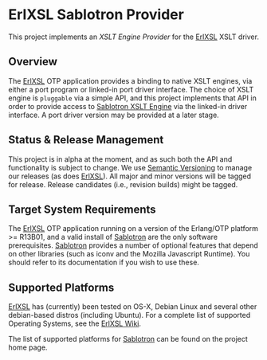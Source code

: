 # ErlXSL Sablotron Provider

This project implements an *XSLT Engine Provider* for the [ErlXSL](http://github.com/hyperthunk/erlxsl) XSLT driver.

## Overview

The [ErlXSL](http://github.com/hyperthunk/erlxsl) OTP application provides a binding to native XSLT engines, via either a port program or linked-in port driver interface. The choice of XSLT engine is `pluggable` via a simple API, and this project implements that API in order to provide access to [Sablotron XSLT Engine](http://github.com/hyperthunk/Sablotron) via the linked-in driver interface. A port driver version may be provided at a later stage.

## Status & Release Management

This project is in alpha at the moment, and as such both the API and functionality is subject to change. We use [Semantic Versioning](http://semver.org) to manage our releases (as does [ErlXSL](http://github.com/hyperthunk/erlxsl)). All major and minor versions will be tagged for release. Release candidates (i.e., revision builds) might be tagged.

## Target System Requirements

The [ErlXSL](http://github.com/hyperthunk/erlxsl) OTP application running on a version of the Erlang/OTP platform >= R13B01, and a valid install of [Sablotron](http://github.com/hyperthunk/Sablotron) are the only software prerequisites. [Sablotron](http://github.com/hyperthunk/Sablotron) provides a number of optional features that depend on other libraries (such as iconv and the Mozilla Javascript Runtime). You should refer to its documentation if you wish to use these.

## Supported Platforms

[ErlXSL](http://github.com/hyperthunk/erlxsl) has (currently) been tested on OS-X, Debian Linux and several other debian-based distros (including Ubuntu). For a complete list of supported Operating Systems, see the [ErlXSL Wiki](http://github.com/hyperthunk/erlxsl/wiki).

The list of supported platforms for [Sablotron](http://github.com/hyperthunk/Sablotron) can be found on the project home page.
